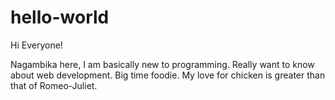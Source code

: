 # hello-world

Hi Everyone!

Nagambika here, I am basically new to programming. 
Really want to know about web development.
Big time foodie. My love for chicken is greater than that of Romeo-Juliet.
